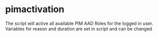 # pimactivation
The script will active all available PIM AAD Roles for the logged in user. Variables for reason and duration are set in script and can be changed
